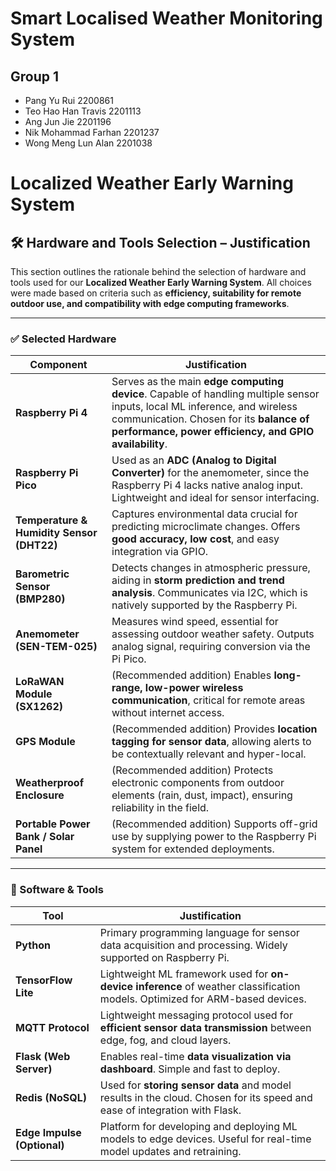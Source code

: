 # Smart Localised Weather Monitoring System

## Group 1
- Pang Yu Rui 2200861
- Teo Hao Han Travis 2201113
- Ang Jun Jie 2201196
- Nik Mohammad Farhan 2201237
- Wong Meng Lun Alan 2201038


# Localized Weather Early Warning System

## 🛠️ Hardware and Tools Selection – Justification

This section outlines the rationale behind the selection of hardware and tools used for our **Localized Weather Early Warning System**. All choices were made based on criteria such as **efficiency, suitability for remote outdoor use, and compatibility with edge computing frameworks**.

---

### ✅ Selected Hardware

| Component | Justification |
|----------|----------------|
| **Raspberry Pi 4** | Serves as the main **edge computing device**. Capable of handling multiple sensor inputs, local ML inference, and wireless communication. Chosen for its **balance of performance, power efficiency, and GPIO availability**. |
| **Raspberry Pi Pico** | Used as an **ADC (Analog to Digital Converter)** for the anemometer, since the Raspberry Pi 4 lacks native analog input. Lightweight and ideal for sensor interfacing. |
| **Temperature & Humidity Sensor (DHT22)** | Captures environmental data crucial for predicting microclimate changes. Offers **good accuracy, low cost**, and easy integration via GPIO. |
| **Barometric Sensor (BMP280)** | Detects changes in atmospheric pressure, aiding in **storm prediction and trend analysis**. Communicates via I2C, which is natively supported by the Raspberry Pi. |
| **Anemometer (SEN-TEM-025)** | Measures wind speed, essential for assessing outdoor weather safety. Outputs analog signal, requiring conversion via the Pi Pico. |
| **LoRaWAN Module (SX1262)** | (Recommended addition) Enables **long-range, low-power wireless communication**, critical for remote areas without internet access. |
| **GPS Module** | (Recommended addition) Provides **location tagging for sensor data**, allowing alerts to be contextually relevant and hyper-local. |
| **Weatherproof Enclosure** | (Recommended addition) Protects electronic components from outdoor elements (rain, dust, impact), ensuring reliability in the field. |
| **Portable Power Bank / Solar Panel** | (Recommended addition) Supports off-grid use by supplying power to the Raspberry Pi system for extended deployments. |

---

### 🧰 Software & Tools

| Tool | Justification |
|------|---------------|
| **Python** | Primary programming language for sensor data acquisition and processing. Widely supported on Raspberry Pi. |
| **TensorFlow Lite** | Lightweight ML framework used for **on-device inference** of weather classification models. Optimized for ARM-based devices. |
| **MQTT Protocol** | Lightweight messaging protocol used for **efficient sensor data transmission** between edge, fog, and cloud layers. |
| **Flask (Web Server)** | Enables real-time **data visualization via dashboard**. Simple and fast to deploy. |
| **Redis (NoSQL)** | Used for **storing sensor data** and model results in the cloud. Chosen for its speed and ease of integration with Flask. |
| **Edge Impulse (Optional)** | Platform for developing and deploying ML models to edge devices. Useful for real-time model updates and retraining. |
